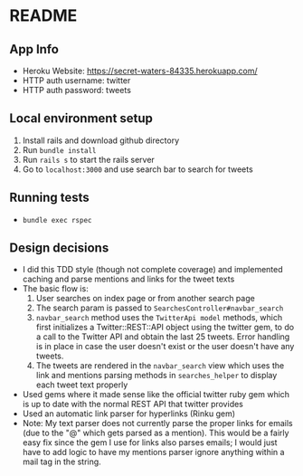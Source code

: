 # README

## App Info
- Heroku Website: https://secret-waters-84335.herokuapp.com/
- HTTP auth username: twitter
- HTTP auth password: tweets

## Local environment setup
1. Install rails and download github directory
2. Run `bundle install`
3. Run `rails s` to start the rails server
4. Go to `localhost:3000` and use search bar to search for tweets


## Running tests
- `bundle exec rspec`

## Design decisions
- I did this TDD style (though not complete coverage) and implemented caching and parse mentions and links for the tweet texts
- The basic flow is:
  1. User searches on index page or from another search page
  2. The search param is passed to `SearchesController#navbar_search`
  3. `navbar_search` method uses the `TwitterApi model` methods, which first initializes a Twitter::REST::API object using the twitter gem, to do a call to the Twitter API and obtain the last 25 tweets. Error handling is in place in case the user doesn't exist or the user doesn't have any tweets.
  4. The tweets are rendered in the `navbar_search` view which uses the link and mentions parsing methods in `searches_helper` to display each tweet text properly
- Used gems where it made sense like the official twitter ruby gem which is up to date with the normal REST API that twitter provides
- Used an automatic link parser for hyperlinks (Rinku gem)
- Note: My text parser does not currently parse the proper links for emails (due to the "@" which gets parsed as a mention). This would be a fairly easy fix since the gem I use for links also parses emails; I would just have to add logic to have my mentions parser ignore anything within a mail tag in the string.
